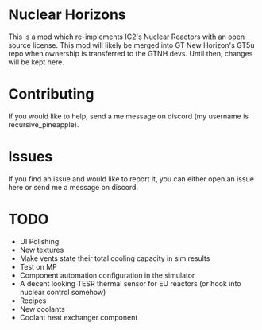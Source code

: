 # Nuclear Horizons
This is a mod which re-implements IC2's Nuclear Reactors with an open source license. This mod will likely be merged into GT New Horizon's GT5u repo when ownership is transferred to the GTNH devs. Until then, changes will be kept here.

# Contributing
If you would like to help, send a me message on discord (my username is recursive_pineapple).

# Issues
If you find an issue and would like to report it, you can either open an issue here or send me a message on discord.

# TODO
- UI Polishing
- New textures
- Make vents state their total cooling capacity in sim results
- Test on MP
- Component automation configuration in the simulator
- A decent looking TESR thermal sensor for EU reactors (or hook into nuclear control somehow)
- Recipes
- New coolants
- Coolant heat exchanger component
